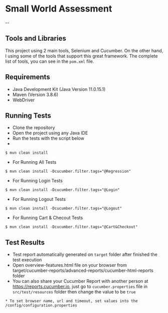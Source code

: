 # Small World Assessment

--

## Tools and Libraries
This project using 2 main tools, Selenium and Cucumber.
On the other hand, I using some of the tools that support this great framework.
The complete list of tools, you can see in the `pom.xml` file.

## Requirements
* Java Development Kit (Java Version 11.0.15.1)
* Maven (Version 3.8.6)
* WebDriver

## Running Tests
* Clone the repository
* Open the project using any Java IDE
* Run the tests with the script below
* 
```shell
$ mvn clean install
```
* For Running All Tests
```shell
$ mvn clean install -Dcucumber.filter.tags="@Regression"
```
* For Running Login Tests
```shell
$ mvn clean install -Dcucumber.filter.tags="@Login"
```

* For Running Logout Tests
```shell
$ mvn clean install -Dcucumber.filter.tags="@Logout"
```

* For Running Cart & Checout Tests
```shell
$ mvn clean install -Dcucumber.filter.tags="@Cart&Checkout"
```

## Test Results
* Test report automatically generated on `target` folder after finished the test execution
* Open overview-features.html file on your browser from target/cucumber-reports/advanced-reports/cucumber-html-reports folder
* You can also share your Cucumber Report with another person at https://reports.cucumber.io, just go to `cucumber.properties` file in `src/test/resources` folder then change the value to be `true`

```properties file
* To set browser name, url and timeout, set values into the /config/configuration.properties
```

